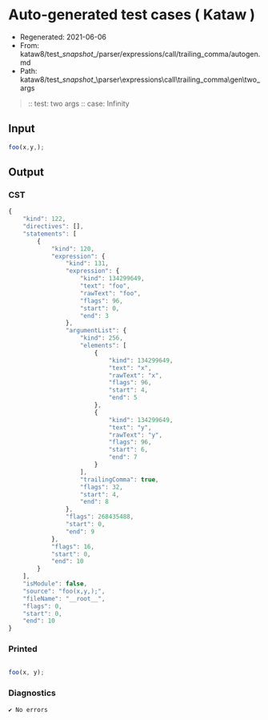 # Auto-generated test cases ( Kataw )
- Regenerated: 2021-06-06
- From: kataw8/test\__snapshot__/parser/expressions/call/trailing_comma/autogen.md
- Path: kataw8/test\__snapshot__\parser\expressions\call\trailing_comma\gen\two_args
> :: test: two args
> :: case: Infinity
## Input

`````js
foo(x,y,);
`````
## Output

### CST

```javascript
{
    "kind": 122,
    "directives": [],
    "statements": [
        {
            "kind": 120,
            "expression": {
                "kind": 131,
                "expression": {
                    "kind": 134299649,
                    "text": "foo",
                    "rawText": "foo",
                    "flags": 96,
                    "start": 0,
                    "end": 3
                },
                "argumentList": {
                    "kind": 256,
                    "elements": [
                        {
                            "kind": 134299649,
                            "text": "x",
                            "rawText": "x",
                            "flags": 96,
                            "start": 4,
                            "end": 5
                        },
                        {
                            "kind": 134299649,
                            "text": "y",
                            "rawText": "y",
                            "flags": 96,
                            "start": 6,
                            "end": 7
                        }
                    ],
                    "trailingComma": true,
                    "flags": 32,
                    "start": 4,
                    "end": 8
                },
                "flags": 268435488,
                "start": 0,
                "end": 9
            },
            "flags": 16,
            "start": 0,
            "end": 10
        }
    ],
    "isModule": false,
    "source": "foo(x,y,);",
    "fileName": "__root__",
    "flags": 0,
    "start": 0,
    "end": 10
}
```

### Printed

```javascript

foo(x, y);
```

### Diagnostics

```javascript
✔ No errors
```

